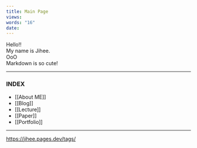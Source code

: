 ```yaml
---
title: Main Page
views: 
words: "16"
date:
---
```

Hello!! </br>
My name is Jihee. </br>
OoO</br>
Markdown is so cute! </br>

---

### INDEX

- [[About ME]]
- [[Blog]]
- [[Lecture]]
- [[Paper]]
- [[Portfolio]]

---

https://jihee.pages.dev/tags/